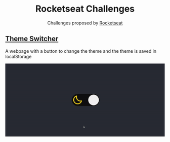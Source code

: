 <h1 align="center"><b>Rocketseat Challenges</b></h1>
<p align="center">Challenges proposed by <a href="https://app.rocketseat.com.br/dashboard" target="_blank">Rocketseat</a></p>

<h2><a href="https://dkat-davi.github.io/Rocketseat-Challenges/challenges/theme-switcher" target="_blank">Theme Switcher</a></h2>
<p>A webpage with a button to change the theme and the theme is saved in localStorage</p>

<div align="center">
    <img src="./assets/theme.gif">
</div>
